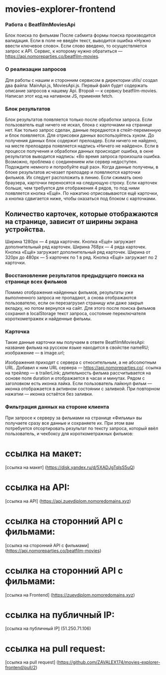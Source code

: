 # movies-explorer-frontend

### Работа с BeatfilmMoviesApi
Блок поиска по фильмам
После сабмита формы поиска производится валидация. Если в поле не введён текст, выводится ошибка «Нужно ввести ключевое слово».
Если слово введено, то осуществляется запрос к API. Сервис, к которому нужно обратиться — https://api.nomoreparties.co/beatfilm-movies. 

### О реализации запросов
Для работы с нашим и сторонним сервисом в директории utils/ создал два файла:
MainApi.js,
MoviesApi.js.
Первый файл будет содержать описание запросов к нашему Api. Второй — к сервису beatfilm-movies. Написал этот код на нативном JS, применяя fetch. 

### Блок результатов
Блок результатов появляется только после обработки запроса. Если пользователь ещё ничего не искал, блока с карточками на странице нет. Как только запрос сделан, данные передаются в стейт-переменную и блок появляется. Для отрисовки данных воспользуйтесь хуком.
До получения данных блок содержит прелоадер. Если ничего не найдено, на месте прелоадера появляется надпись «Ничего не найдено».
Если в процессе получения и обработки данных происходит ошибка, в окне результатов выводится надпись: «Во время запроса произошла ошибка. Возможно, проблема с соединением или сервер недоступен. Подождите немного и попробуйте ещё раз».
Когда данные получены, в блоке результатов исчезает прелоадер и появляются карточки фильмов. Их следует расположить в линию. Если сжимать окно браузера, карточки переносятся на следующую строку.
Если карточек больше, чем требуется для отображения 4 рядов, то под ними появляется кнопка «Ещё». По нажатию отрисовываются ещё карточки, а кнопка сдвигается ниже, чтобы оказаться под блоком с карточками.
## Количество карточек, которые отображаются на странице, зависит от ширины экрана устройства.
Ширина 1280px — 4 ряда карточек. Кнопка «Ещё» загружает дополнительный ряд карточек.
Ширина 768px — 4 ряда карточек. Кнопка «Ещё» загружает дополнительный ряд карточек.
Ширина от 320px до 480px — 5 карточек по 1 в ряд. Кнопка «Ещё» загружает по 2 карточки.

### Восстановление результатов предыдущего поиска на странице всех фильмов
Помимо отображения найденных фильмов, результаты уже выполненного запроса не пропадают, а снова отображаются пользователю, если он перезагрузил страницу или даже закрыл вкладку, но потом вернулся на сайт.
Для этого после поиска фильмов сохранил в localStorage текст запроса, состояние переключателя короткометражек и найденные фильмы.

### Карточка
Такие данные карточки мы получаем в ответе BeatfilmMoviesApi:
название фильма на русском языке находится в свойстве nameRU;
изображение — в image.url;

Изображения приходят с сервера с относительным, а не абсолютным URL. Добавил к ним URL сервера — https://api.nomoreparties.co/.
ссылка на трейлер — в trailerLink;
длительность фильма рассчитывается на основе поля duration и отображается в часах и минутах.
Рядом с заголовком есть иконка лайка. Если пользователь лайкнул фильм — иконка отображается в активном состоянии с заливкой. При повторном нажатии — иконка остаётся без заливки.

### Фильтрация данных на стороне клиента
При запросе к серверу за фильмами на странице «Фильмы» вы получаете сразу все данные и сохраняете их. При этом вам потребуется отсортировать результат по тексту запроса, который ввёл пользователь, и чекбоксу для короткометражных фильмов:


# ссылка на макет:

[ссылка на макет] (https://disk.yandex.ru/d/5XADJgTqlsS5uQ)

# ссылка на API:

[ссылка на API] (https://api.zuevdiplom.nomoredomains.xyz)

# ссылка на сторонний API c фильмами:

[ссылка на сторонний API c фильмами] (https://api.nomoreparties.co/beatfilm-movies)

# ссылка на сторонний API c фильмами:

[ссылка на Frontend] (https://zuevdiplom.nomoredomains.xyz)

# ссылка на публичный IP:

[ссылка на публичный IP] (51.250.71.106)

# ссылка на pull request:

[ссылка на pull request] (https://github.com/ZAVALEX174/movies-explorer-frontend/pull/2)
